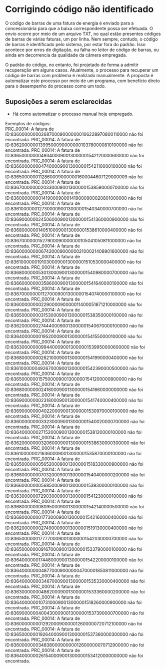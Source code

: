 # Corrigindo código não identificado

O código de barras de uma fatura de energia é enviado para a concessionária para que a baixa correspondente possa ser efetuada.
O envio ocorre por meio de um arquivo TXT, no qual estão presentes códigos de barras de várias faturas, um por linha. 
Nem sempre, contudo, o código de barras é identificado pelo sistema, por estar fora do padrão. Isso acontece por erros de digitação, ou
falha no leitor de código de barras, ou ainda em decorrencia da qualidade da câmera empregada.

O padrão do código, no entanto, foi projetado de forma a admitir recuperação em alguns casos. Atualmente, o processo para recuperar um código de barras com problema é realizado manualmente. A proposta é automatizar este processo por meio de um programa, com benefício direto para o desempenho do processo como um todo. 

## Suposições a serem esclarecidas

- Há como automatizar o processo manual hoje empregado. 
  
  
  
Exemplos de códigos:  
PRC_00014: A fatura de ID:83600000000268700090000000106228970800110000 não foi encontrada.
PRC_00014: A fatura de ID:83620000001399500090000000103780000810100000 não foi encontrada.
PRC_00014: A fatura de ID:83650000000493400090013000001542120000600000 não foi encontrada.
PRC_00014: A fatura de ID:83660000000474000090013000001542110000100000 não foi encontrada.
PRC_00014: A fatura de ID:83650000001128600090000001600044607129000009 não foi encontrada.
PRC_00014: A fatura de ID:83670000000203300090013000001538590000700000 não foi encontrada.
PRC_00014: A fatura de ID:83600000000141900090001419000900020801000000 não foi encontrada.
PRC_00014: A fatura de ID:83610000001273000090013000001540340000700000 não foi encontrada.
PRC_00014: A fatura de ID:83690000002450600090013000001541360000900000 não foi encontrada.
PRC_00014: A fatura de ID:83680000001405100090013000001538610000400000 não foi encontrada.
PRC_00014: A fatura de ID:83670000001527900090000000105041050811000000 não foi encontrada.
PRC_00014: A fatura de ID:83600000000674200090000002100021408901600000 não foi encontrada.
PRC_00014: A fatura de ID:83610000001910300090013000001510530000400000 não foi encontrada.
PRC_00014: A fatura de ID:83680000005301300090013000001540980000700000 não foi encontrada.
PRC_00014: A fatura de ID:83660000000358600090013000001541640000100000 não foi encontrada.
PRC_00014: A fatura de ID:83670000000112700090013000001540740000100000 não foi encontrada.
PRC_00014: A fatura de ID:83600000000229000090000011400051871210000000 não foi encontrada.
PRC_00014: A fatura de ID:83650000000315300090013000001538350000100000 não foi encontrada.
PRC_00014: A fatura de ID:83620000002744400090013000001540670000100000 não foi encontrada.
PRC_00014: A fatura de ID:83640000000195200090013000001541550000100000 não foi encontrada.
PRC_00014: A fatura de ID:83630000000994400090013000001539950000600000 não foi encontrada.
PRC_00014: A fatura de ID:83680000000262100090013000001541990000400000 não foi encontrada.
PRC_00014: A fatura de ID:83610000004926700090013000001542390000500000 não foi encontrada.
PRC_00014: A fatura de ID:83650000001575000090013000001541200000800000 não foi encontrada.
PRC_00014: A fatura de ID:83680000000241800090013000001541660000000000 não foi encontrada.
PRC_00014: A fatura de ID:83690000000231800090013000001541740000400000 não foi encontrada.
PRC_00014: A fatura de ID:83690000000402200090013000001530970000100000 não foi encontrada.
PRC_00014: A fatura de ID:83600000000332300090013000001540020000700000 não foi encontrada.
PRC_00014: A fatura de ID:83640000002715200090013000001538120000100000 não foi encontrada.
PRC_00014: A fatura de ID:83620000000320600090013000001538630000300000 não foi encontrada.
PRC_00014: A fatura de ID:83610000002163600090013000001535870000100000 não foi encontrada.
PRC_00014: A fatura de ID:83650000000565200090013000001518330000900000 não foi encontrada.
PRC_00014: A fatura de ID:83680000000703200090013000001540400000200000 não foi encontrada.
PRC_00014: A fatura de ID:83660000000568500090013000001539300000100000 não foi encontrada.
PRC_00014: A fatura de ID:83630000007290300090013000001541230000100000 não foi encontrada.
PRC_00014: A fatura de ID:83680000000809500090013000001542140000500000 não foi encontrada.
PRC_00014: A fatura de ID:83680000000177300090013000001542160000400000 não foi encontrada.
PRC_00014: A fatura de ID:83620000000274900090013000001519130000400000 não foi encontrada.
PRC_00014: A fatura de ID:83650000001777700090013000001542030000700000 não foi encontrada.
PRC_00014: A fatura de ID:83650000000916700090013000001533790000100000 não foi encontrada.
PRC_00014: A fatura de ID:83640000001744800090013000001542200000100000 não foi encontrada.
PRC_00014: A fatura de ID:83640000000487700090000004700001850811000000 não foi encontrada.
PRC_00014: A fatura de ID:83640000000346700090013000001535330000400000 não foi encontrada.
PRC_00014: A fatura de ID:83630000000486200090013000001533360000200000 não foi encontrada.
PRC_00014: A fatura de ID:83640000001073100090013000001518260000900000 não foi encontrada.
PRC_00014: A fatura de ID:83690000004004300090013000001537390000700000 não foi encontrada.
PRC_00014: A fatura de ID:83600000000129200090000012600000720712100000 não foi encontrada.
PRC_00014: A fatura de ID:83650000001926400090013000001537360000300000 não foi encontrada.
PRC_00014: A fatura de ID:83600000003483800090000012600000070712900000 não foi encontrada.
PRC_00014: A fatura de ID:83640000002615400090013000001534120000000000 não foi encontrada.
